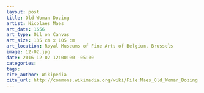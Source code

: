 ```yaml
---
layout: post
title: Old Woman Dozing
artist: Nicolaes Maes
art_date: 1656
art_type: Oil on Canvas
art_size: 135 cm x 105 cm
art_location: Royal Museums of Fine Arts of Belgium, Brussels
image: 12-02.jpg
date: 2016-12-02 12:00:00 -05:00
categories:
tags:
cite_author: Wikipedia
cite_url: http://commons.wikimedia.org/wiki/File:Maes_Old_Woman_Dozing.jpg
---
```


